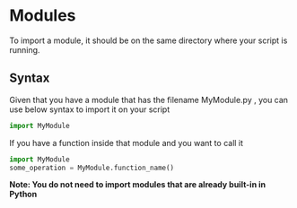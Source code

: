# Modules
To import a module, it should be on the same directory where your script is running.

## Syntax
Given that you have a module that has the filename MyModule.py , you can use below syntax to import it on your script
```python
import MyModule
```
If you have a function inside that module and you want to call it
```python
import MyModule
some_operation = MyModule.function_name()
```
**Note: You do not need to import modules that are already built-in in Python**